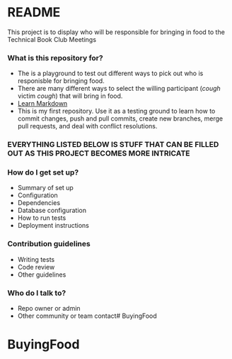 # README #

This project is to display who will be responsible for bringing in food to the Technical Book Club Meetings

### What is this repository for? ###

* The is a playground to test out different ways to pick out who is responisble for bringing food.
* There are many different ways to select the willing participant (*cough* victim *cough*) that will bring in food.
* [Learn Markdown](https://bitbucket.org/tutorials/markdowndemo)
* This is my first repository. Use it as a testing ground to learn how to commit changes, push and pull commits, create new branches, merge pull requests, and deal with conflict resolutions. 


### EVERYTHING LISTED BELOW IS STUFF THAT CAN BE FILLED OUT AS THIS PROJECT BECOMES MORE INTRICATE ###

### How do I get set up? ###

* Summary of set up
* Configuration
* Dependencies
* Database configuration
* How to run tests
* Deployment instructions

### Contribution guidelines ###

* Writing tests
* Code review
* Other guidelines

### Who do I talk to? ###

* Repo owner or admin
* Other community or team contact# BuyingFood
# BuyingFood
